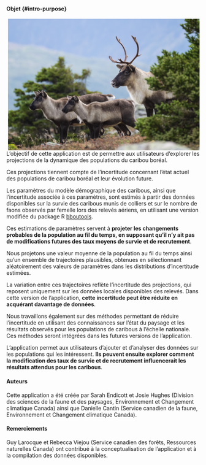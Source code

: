 #### **Objet** {#intro-purpose}

<img align="right" src="Female_caribou_and_calves.jpg" width="500">
L’objectif de cette application est de permettre aux utilisateurs d’explorer les projections de la dynamique des populations du caribou boréal. 

Ces projections tiennent compte de l’incertitude concernant l’état actuel des populations de caribou boréal et leur évolution future.

Les paramètres du modèle démographique des caribous, ainsi que l’incertitude associée à ces paramètres, sont estimés à partir des données disponibles sur la survie des caribous munis de colliers et sur le nombre de faons observés par femelle lors des relevés aériens, en utilisant une version modifiée du package R <a href="https://poissonconsulting.github.io/bboutools/" target="_blank">bboutools</a>. 

Ces estimations de paramètres servent à **projeter les changements probables de la population au fil du temps, en supposant qu’il n’y ait pas de modifications futures des taux moyens de survie et de recrutement**.

Nous projetons une valeur moyenne de la population au fil du temps ainsi qu’un ensemble de trajectoires plausibles, obtenues en sélectionnant aléatoirement des valeurs de paramètres dans les distributions d’incertitude estimées. 

La variation entre ces trajectoires reflète l’incertitude des projections, qui reposent uniquement sur les données locales disponibles des relevés. Dans cette version de l’application, **cette incertitude peut être réduite en acquérant davantage de données**.

Nous travaillons également sur des méthodes permettant de réduire l’incertitude en utilisant des connaissances sur l’état du paysage et les résultats observés pour les populations de caribous à l’échelle nationale. Ces méthodes seront intégrées dans les futures versions de l’application.

L’application permet aux utilisateurs d’ajouter et d’analyser des données sur les populations qui les intéressent. **Ils peuvent ensuite explorer comment la modification des taux de survie et de recrutement influencerait les résultats attendus pour les caribous**.

#### **Auteurs**
Cette application a été créée par Sarah Endicott et Josie Hughes (Division des sciences de la faune et des paysages, Environnement et Changement climatique Canada) ainsi que Danielle Cantin (Service canadien de la faune, Environnement et Changement climatique Canada).

#### **Remerciements**
Guy Larocque et Rebecca Viejou (Service canadien des forêts, Ressources naturelles Canada) ont contribué à la conceptualisation de l’application et à la compilation des données disponibles.


